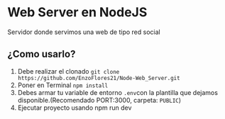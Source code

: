 # Web Server en NodeJS

Servidor donde servimos una web de tipo red social

## ¿Como usarlo?

1. Debe realizar el clonado `git clone https://github.com/EnzoFlores21/Node-Web_Server.git`
2. Poner en Terminal `npm install`
3. Debes armar tu variable de entorno `.env`con la plantilla que dejamos disponible.(Recomendado PORT:3000, carpeta: `PUBLIC`)
4. Ejecutar proyecto usando npm run dev